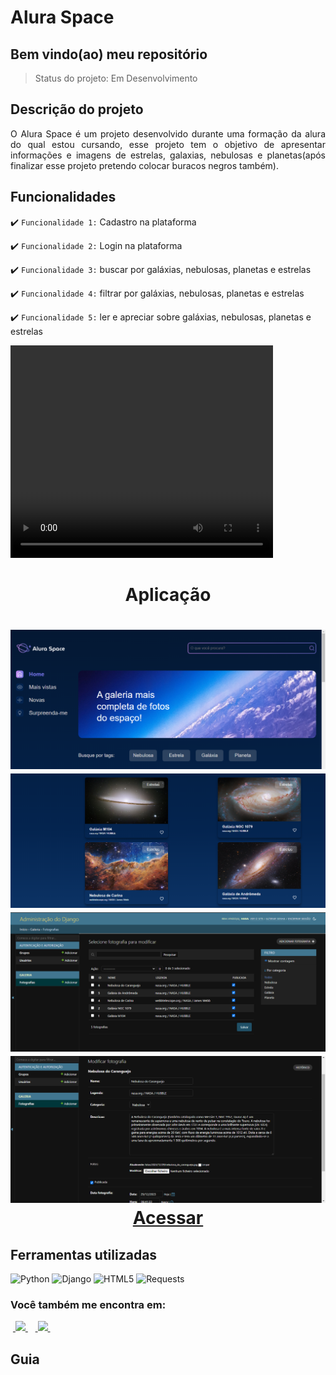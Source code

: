 <h1>Alura Space</h1>

<h2>Bem vindo(ao) meu repositório</h2>

>Status do projeto: Em Desenvolvimento

## Descrição do projeto
 <p align="justify">
O Alura Space é um projeto desenvolvido durante uma formação da alura do qual estou cursando, esse projeto tem o objetivo de apresentar informações e imagens de estrelas, galaxias, nebulosas e planetas(após finalizar esse projeto pretendo colocar buracos negros também).
<div>
 
## Funcionalidades

:heavy_check_mark: `Funcionalidade 1:` Cadastro na plataforma

:heavy_check_mark: `Funcionalidade 2:` Login na plataforma

:heavy_check_mark: `Funcionalidade 3:` buscar por galáxias, nebulosas, planetas e estrelas

:heavy_check_mark: `Funcionalidade 4:` filtrar por galáxias, nebulosas, planetas e estrelas

:heavy_check_mark: `Funcionalidade 5:` ler e apreciar sobre galáxias, nebulosas, planetas e estrelas

        
<video width="420" height="340" controls="controls">
    <source src="./filme.mp4" type="video/mp4">
</video>
 
<div align='center'>
    <h1>Aplicação<h1>
      <img src="Alura Space.png">
      <img src="conteudo.png">
      <img src="Django Admin.png">
      <img src="Django Admin CRM.png">
   <a href="">Acessar</a>
</div>
            
## Ferramentas utilizadas

![Python](https://img.shields.io/badge/Python-14354C?style=for-the-badge&logo=python&logoColor=white) 
![Django](https://img.shields.io/badge/django-%23092E20.svg?style=for-the-badge&logo=django&logoColor=white)
![HTML5](https://img.shields.io/badge/HTML5-E34F26?style=for-the-badge&logo=html5&logoColor=white)
![Requests](https://img.shields.io/badge/Requests-%2307405e.svg?style=for-the-badge&logo=Resquests&logoColor=white)
   
### Você também me encontra em:
&nbsp;<a href="https://www.linkedin.com/in/habacuque-gosch-de-oliveira-993b45264/">
  <img src="https://img.shields.io/badge/linkedin-%230077B5.svg?style=for-the-badge&logo=linkedin&logoColor=white">
</a>&nbsp;
&nbsp;<a href="https://www.instagram.com/gosch_tlgd">
  <img src="https://img.shields.io/badge/Instagram-%23E4405F.svg?style=for-the-badge&logo=Instagram&logoColor=white">
</a>&nbsp;
 
<h2>Guia</h2>

